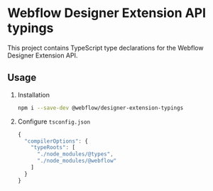 # Webflow Designer Extension API typings

This project contains TypeScript type declarations for the Webflow Designer Extension API.

## Usage

1. Installation
   ```sh
   npm i --save-dev @webflow/designer-extension-typings
   ```
2. Configure `tsconfig.json`
   ```js
   {
     "compilerOptions": {
       "typeRoots": [
         "./node_modules/@types",
         "./node_modules/@webflow"
       ]
     }
   }
   ```
